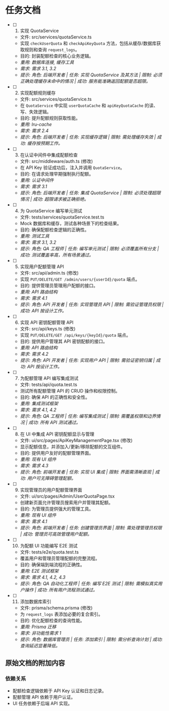 # 任务文档

- [ ] 1. 实现 QuotaService
  - 文件: src/services/quotaService.ts
  - 实现 `checkUserQuota` 和 `checkApiKeyQuota` 方法，包括从缓存/数据库获取规则和查询 `request_logs`。
  - 目的: 封装配额检查的核心业务逻辑。
  - _重用: 数据库连接, 缓存工具_
  - _需求: 需求 3.1, 3.2_
  - _提示: 角色: 后端开发者 | 任务: 实现 QuotaService 及其方法 | 限制: 必须正确处理缓存未命中的情况 | 成功: 服务能准确返回配额是否超限。_

- [ ] 2. 实现配额规则缓存
  - 文件: src/services/quotaService.ts
  - 在 `QuotaService` 中实现 `userQuotaCache` 和 `apiKeyQuotaCache` 的读、写、失效逻辑。
  - 目的: 提升配额规则获取性能。
  - _重用: lru-cache_
  - _需求: 需求 2.4_
  - _提示: 角色: 后端开发者 | 任务: 实现缓存逻辑 | 限制: 需处理缓存失效 | 成功: 缓存按预期工作。_

- [ ] 3. 在认证中间件中集成配额检查
  - 文件: src/middleware/auth.ts (修改)
  - 在 API Key 验证成功后，注入并调用 `QuotaService`。
  - 目的: 在请求处理早期强制执行配额。
  - _重用: 认证中间件_
  - _需求: 需求 3.1_
  - _提示: 角色: 后端开发者 | 任务: 集成 QuotaService | 限制: 必须处理超限情况 | 成功: 超限请求被正确拒绝。_

- [ ] 4. 为 QuotaService 编写单元测试
  - 文件: tests/services/quotaService.test.ts
  - Mock 数据库和缓存，测试各种场景下的检查结果。
  - 目的: 确保配额检查逻辑的正确性。
  - _重用: 测试工具_
  - _需求: 需求 3.1, 3.2_
  - _提示: 角色: QA 工程师 | 任务: 编写单元测试 | 限制: 必须覆盖所有分支 | 成功: 测试覆盖率高，所有场景通过。_

- [ ] 5. 实现用户配额管理 API
  - 文件: src/api/admin.ts (修改)
  - 实现 `PUT/DELETE/GET /admin/users/{userId}/quota` 端点。
  - 目的: 提供管理员管理用户配额的接口。
  - _重用: API 路由结构_
  - _需求: 需求 4.1_
  - _提示: 角色: API 开发者 | 任务: 实现管理员 API | 限制: 需验证管理员权限 | 成功: API 按设计工作。_

- [ ] 6. 实现 API 密钥配额管理 API
  - 文件: src/api/keys.ts (修改)
  - 实现 `PUT/DELETE/GET /api/keys/{keyId}/quota` 端点。
  - 目的: 提供用户管理其 API 密钥配额的接口。
  - _重用: API 路由结构_
  - _需求: 需求 4.2_
  - _提示: 角色: API 开发者 | 任务: 实现用户 API | 限制: 需验证密钥归属 | 成功: API 按设计工作。_

- [ ] 7. 为配额管理 API 编写集成测试
  - 文件: tests/api/quota.test.ts
  - 测试所有配额管理 API 的 CRUD 操作和权限控制。
  - 目的: 确保 API 的正确性和安全性。
  - _重用: 集成测试框架_
  - _需求: 需求 4.1, 4.2_
  - _提示: 角色: QA 工程师 | 任务: 编写集成测试 | 限制: 需覆盖权限和边界情况 | 成功: 所有 API 测试通过。_

- [ ] 8. 在 UI 中集成 API 密钥配额显示与管理
  - 文件: ui/src/pages/ApiKeyManagementPage.tsx (修改)
  - 显示配额信息，并添加入/更新/移除配额的交互组件。
  - 目的: 提供用户友好的配额管理界面。
  - _重用: 现有 UI 组件_
  - _需求: 需求 4.3_
  - _提示: 角色: 前端开发者 | 任务: 实现 UI 集成 | 限制: 界面需清晰直观 | 成功: 用户可无障碍管理配额。_

- [ ] 9. 实现管理员的用户配额管理界面
  - 文件: ui/src/pages/Admin/UserQuotaPage.tsx
  - 创建新页面允许管理员搜索用户并管理其配额。
  - 目的: 为管理员提供强大的管理工具。
  - _重用: 现有 UI 组件_
  - _需求: 需求 4.1_
  - _提示: 角色: 前端开发者 | 任务: 创建管理员界面 | 限制: 需处理管理员权限 | 成功: 管理员可高效管理用户配额。_

- [ ] 10. 为配额 UI 功能编写 E2E 测试
  - 文件: tests/e2e/quota.test.ts
  - 覆盖用户和管理员管理配额的完整流程。
  - 目的: 确保端到端流程的正确性。
  - _重用: E2E 测试框架_
  - _需求: 需求 4.1, 4.2, 4.3_
  - _提示: 角色: QA 自动化工程师 | 任务: 编写 E2E 测试 | 限制: 需模拟真实用户操作 | 成功: 所有用户流程测试通过。_

- [ ] 11. 添加数据库索引
  - 文件: prisma/schema.prisma (修改)
  - 为 `request_logs` 表添加必要的复合索引。
  - 目的: 优化配额检查的查询性能。
  - _重用: Prisma 迁移_
  - _需求: 非功能性需求 1_
  - _提示: 角色: 数据库管理员 | 任务: 添加索引 | 限制: 需分析查询计划 | 成功: 查询延迟显著降低。_

## 原始文档的附加内容

### 依赖关系
* 配额检查逻辑依赖于 API Key 认证和日志记录。
* 配额管理 API 依赖于用户认证。
* UI 任务依赖于后端 API 实现。
